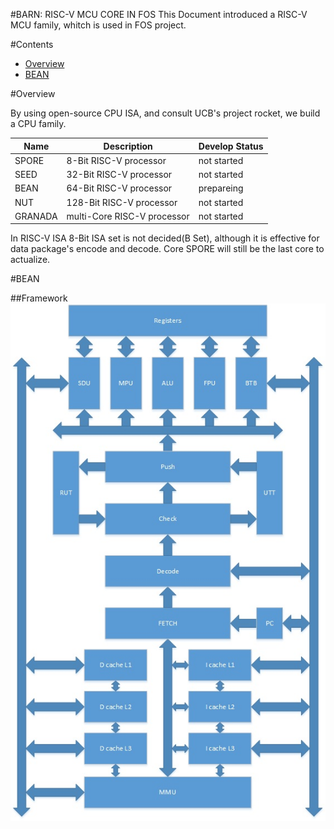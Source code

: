 #BARN: RISC-V MCU CORE IN FOS
This Document introduced a RISC-V MCU family, whitch is used in FOS project.

#Contents

- [Overview](#user-cotent-0)
- [BEAN](#user-cotent-1)

#Overview

<p  id="0">

By using open-source CPU ISA, and consult UCB's project rocket, we build a CPU family.

| **Name** |	**Description**		 	| **Develop Status** |
|----------|----------------------------|--------------------|
| SPORE    | 8-Bit RISC-V processor  	|not started         |
| SEED     | 32-Bit RISC-V processor 	|not started         |
| BEAN     | 64-Bit RISC-V processor 	|prepareing          |
| NUT      |128-Bit RISC-V processor 	|not started         |
| GRANADA  |multi-Core RISC-V processor |not started         |

In RISC-V ISA 8-Bit ISA set is not decided(B Set), although it is effective for data package's encode and decode.
Core SPORE will still be the last core to actualize. 

#BEAN

<p  id="0">

##Framework
![](Document/EN/img/Core.jpg)